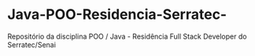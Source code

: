 # Java-POO-Residencia-Serratec-

Repositório da disciplina POO / Java - Residência Full Stack Developer do Serratec/Senai
